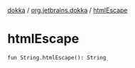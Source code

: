 [dokka](../index.md) / [org.jetbrains.dokka](index.md) / [htmlEscape](htmlEscape.md)

# htmlEscape

```
fun String.htmlEscape(): String
```
